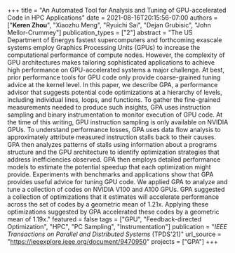 +++
title = "An Automated Tool for Analysis and Tuning of GPU-accelerated Code in HPC Applications"
date = 2021-08-16T20:15:56-07:00
authors = ["**Keren Zhou**", "Xiaozhu Meng", "Ryuichi Sai", "Dejan Grubisic", "John Mellor-Crummey"]
publication_types = ["2"]
abstract = "The US Department of Energys fastest supercomputers and forthcoming exascale systems employ Graphics Processing Units (GPUs) to increase the computational performance of compute nodes. However, the complexity of GPU architectures makes tailoring sophisticated applications to achieve high performance on GPU-accelerated systems a major challenge. At best, prior performance tools for GPU code only provide coarse-grained tuning advice at the kernel level. In this paper, we describe GPA, a performance advisor that suggests potential code optimizations at a hierarchy of levels, including individual lines, loops, and functions. To gather the fine-grained measurements needed to produce such insights, GPA uses instruction sampling and binary instrumentation to monitor execution of GPU code. At the time of this writing, GPU instruction sampling is only available on NVIDIA GPUs. To understand performance losses, GPA uses data flow analysis to approximately attribute measured instruction stalls back to their causes. GPA then analyzes patterns of stalls using information about a programs structure and the GPU architecture to identify optimization strategies that address inefficiencies observed. GPA then employs detailed performance models to estimate the potential speedup that each optimization might provide. Experiments with benchmarks and applications show that GPA provides useful advice for tuning GPU code. We applied GPA to analyze and tune a collection of codes on NVIDIA V100 and A100 GPUs. GPA suggested a collection of optimizations that it estimates will accelerate performance across the set of codes by a geometric mean of 1.21x. Applying these optimizations suggested by GPA accelerated these codes by a geometric mean of 1.19x."
featured = false
tags = ["GPU", "Feedback-directed Optimization", "HPC", "PC Sampling", "Instrumentation"]
publication = "*IEEE Transactions on Parallel and Distributed Systems* (TPDS'21)"
url_source = "https://ieeexplore.ieee.org/document/9470950"
projects = ["GPA"]
+++

